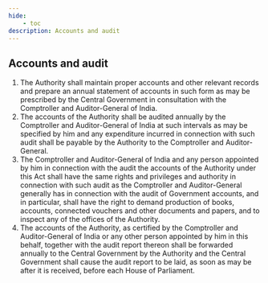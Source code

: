 ```yaml
---
hide:
    - toc
description: Accounts and audit
---
```


## Accounts and audit

1. The Authority shall maintain proper accounts and other relevant records and prepare an annual statement of accounts in such form as may be prescribed by the Central Government in consultation with the Comptroller and Auditor-General of India.
2. The accounts of the Authority shall be audited annually by the Comptroller and Auditor-General of India at such intervals as may be specified by him and any expenditure incurred in connection with such audit shall be payable by the Authority to the Comptroller and Auditor-General.
3. The Comptroller and Auditor-General of India and any person appointed by him in connection with the audit the accounts of the Authority under this Act shall have the same rights and privileges and authority in connection with such audit as the Comptroller and Auditor-General generally has in connection with the audit of Government accounts, and in particular, shall have the right to demand production of books, accounts, connected vouchers and other documents and papers, and to inspect any of the offices of the Authority.
4. The accounts of the Authority, as certified by the Comptroller and Auditor-General of India or any other person appointed by him in this behalf, together with the audit report thereon shall be forwarded annually to the Central Government by the Authority and the Central Government shall cause the audit report to be laid, as soon as may be after it is received, before each House of Parliament.
